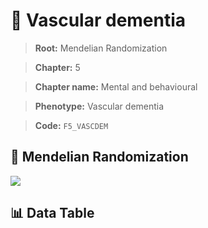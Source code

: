 # 🧪 Vascular dementia

> **Root:** Mendelian Randomization

> **Chapter:** 5  

> **Chapter name:** Mental and behavioural

> **Phenotype:** Vascular dementia  

> **Code:** `F5_VASCDEM`

## 🧬 Mendelian Randomization  

<img src="/MR/Figures/Forward/F5_VASCDEM.png"/>

## 📊 Data Table

<CsvTableMRF src="/MR/Data/Forward/F5_VASCDEM.csv"/>
